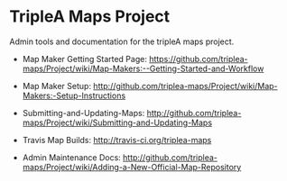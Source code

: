 # TripleA Maps Project

Admin tools and documentation for the tripleA maps project.
- Map Maker Getting Started Page: https://github.com/triplea-maps/Project/wiki/Map-Makers:--Getting-Started-and-Workflow
- Map Maker Setup: http://github.com/triplea-maps/Project/wiki/Map-Makers:-Setup-Instructions
- Submitting-and-Updating-Maps: http://github.com/triplea-maps/Project/wiki/Submitting-and-Updating-Maps

- Travis Map Builds: http://travis-ci.org/triplea-maps
- Admin Maintenance Docs: http://github.com/triplea-maps/Project/wiki/Adding-a-New-Official-Map-Repository
